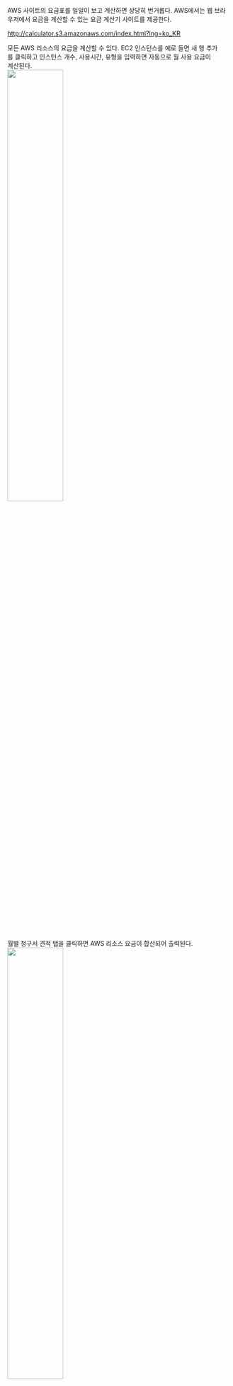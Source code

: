 AWS 사이트의 요금표를 일일이 보고 계산하면 상당히 번거롭다. AWS에서는 웹 브라  
우저에서 요금을 계산할 수 있는 요금 계산기 사이트를 제공한다.   
  
http://calculator.s3.amazonaws.com/index.html?lng=ko_KR
  
모든 AWS 리소스의 요금을 계산할 수 있다. EC2 인스턴스를 예로 들면 새 행 추가  
를 클릭하고 인스턴스 개수, 사용시간, 유형을 입력하면 자동으로 월 사용 요금이  
계산된다.   
<img src="https://user-images.githubusercontent.com/33191974/160274874-a5690694-ecce-4802-893b-10ca175be075.png" width="50%" height="50%"/>  
  
월별 청구서 견적 탭을 클릭하면 AWS 리소스 요금이 합산되어 출력된다.  
<img src="https://user-images.githubusercontent.com/33191974/160274902-d7c73f78-80b1-4ba3-9ba0-a0a306167c17.png" width="50%" height="50%"/>   
  
오른쪽을 보면 상황별 샘플이 제공된다. 샘플을 활용하면 자신의 서비스가 어느  
정도 비용이 소요되는지 가늠할 수 있다.  



























